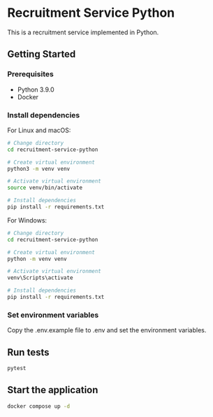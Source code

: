 # Recruitment Service Python

This is a recruitment service implemented in Python.

## Getting Started

### Prerequisites

- Python 3.9.0
- Docker

### Install dependencies

For Linux and macOS:

```bash
# Change directory
cd recruitment-service-python

# Create virtual environment
python3 -m venv venv

# Activate virtual environment
source venv/bin/activate

# Install dependencies
pip install -r requirements.txt
```

For Windows:

```bash
# Change directory
cd recruitment-service-python

# Create virtual environment
python -m venv venv

# Activate virtual environment
venv\Scripts\activate

# Install dependencies
pip install -r requirements.txt
```

### Set environment variables

Copy the .env.example file to .env and set the environment variables.

## Run tests

```bash
pytest
```

## Start the application

```bash
docker compose up -d
```
